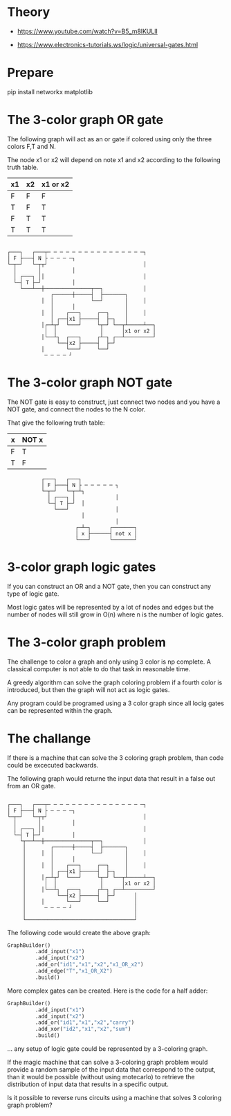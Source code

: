 # Theory

* https://www.youtube.com/watch?v=B5_m8lKULlI

* https://www.electronics-tutorials.ws/logic/universal-gates.html


# Prepare

pip install networkx matplotlib

# The 3-color graph OR gate

The following graph will act as an or gate if colored using only the three colors F,T and N. 

The node x1 or x2 will depend on note x1 and x2 according to the following truth table.

|x1|x2|x1 or x2|
|--|--|--------|
|F |F | F      |
|T |F | T      |
|F |T | T      |
|T |T | T      |

```

┌───┐   ┌───┬─ ─ ─ ─ ─ ─ ─ ─ ─ ─ ─ ─ ─ ─ ─ ─┐   
│ F ├───┤ N ├ ─ ─ ─ ─┐                         
└─┬─┘   └─┬┬┘                               │   
  │       │          │                         
  │ ┌───┐ ││                                │   
  └─┤ T ├─┘          │                         
    └───┴──┼───────────────┬──┐             │   
              ┌──────┼─────┤  ├───────┐        
           │  │            └──┘       │     │   
              │      │                │        
           │  │    ┌───┐     ┌──┐     │     │   
              │ ┌──┤x1 ├─────┤  ├─┐   │        
           │┌─┴┬┘  └───┘     └┬─┘ └──┬┴─────┴──┐
            │  │              │      │x1 or x2 │
           │└──┴┐  ┌───┐     ┌┴─┐ ┌──┴─────────┘
                └──┤x2 ├─────┤  ├─┘             
           │       └───┘     └──┘               
            ─ ─ ─ ─ ┘                           
```

# The 3-color graph NOT gate

The NOT gate is easy to construct, just connect two nodes and you have a NOT gate, and connect the nodes to the N color.

That give the following truth table:

|x | NOT x |
|--|-------|
|F | T     |
|T | F     |


```
           ┌───┐   ┌───┐                                                               
           │ F ├───┤ N ├ ─ ─ ─ ─ ─ ┐                                                   
           └─┬─┘   └─┬─┴┐                                                              
             │ ┌───┐ │             │                                                   
             └─┤ T ├─┘  │                                                              
               └───┘               │                                                   
                        │                                                              
                                   │                                                   
                      ┌─┴─┐      ┌───────┐                                             
                      │ x ├──────┤ not x │                                             
                      └───┘      └───────┘ 
```

# 3-color graph logic gates

If you can construct an OR and a NOT gate, then you can construct any type of logic gate.

Most logic gates will be represented by a lot of nodes and edges but the number of nodes will still grow in O(n) where n is the number of logic gates.

# The 3-color graph problem

The challenge to color a graph and only using 3 color is np complete. A classical computer is not able to do that task in reasonable time.

A greedy algorithm can solve the graph coloring problem if a fourth color is introduced, but then the graph will not act as logic gates.

Any program could be programed using a 3 color graph since all locig gates can be represented within the graph.

# The challange

If there is a machine that can solve the 3 coloring graph problem, than code could be excecuted backwards.

The following graph would returne the input data that result in a false out from an OR gate.

```

┌───┐   ┌───┬─ ─ ─ ─ ─ ─ ─ ─ ─ ─ ─ ─ ─ ─ ─ ─┐   
│ F ├───┤ N ├ ─ ─ ─ ─┐                         
└─┬─┘   └─┬┬┘                               │   
  │       │          │                         
  │ ┌───┐ ││                                │   
  └─┤ T ├─┘          │                         
    └┬──┴──┼───────────────┬──┐             │   
     │        ┌──────┼─────┤  ├───────┐        
     │     │  │            └──┘       │     │   
     │        │      │                │        
     │     │  │    ┌───┐     ┌──┐     │     │   
     │        │ ┌──┤x1 ├─────┤  ├─┐   │        
     │     │┌─┴┬┘  └───┘     └┬─┘ └──┬┴─────┴──┐
     │      │  │              │      │x1 or x2 │
     │     │└──┴┐  ┌───┐     ┌┴─┐ ┌──┴─────────┘
     │          └──┤x2 ├─────┤  ├─┘      │      
     │     │       └───┘     └──┘        │      
     │      ─ ─ ─ ─ ┘                    │
     │                                   │
     └───────────────────────────────────┘
```

The following code would create the above graph:

```python
GraphBuilder()
         .add_input("x1")
         .add_input("x2")
         .add_or("id1","x1","x2","x1_OR_x2")
         .add_edge("T","x1_OR_X2")
         .build()
```

More complex gates can be created. Here is the code for a half adder:

```python
GraphBuilder()
         .add_input("x1")
         .add_input("x2")
         .add_or("id1","x1","x2","carry")
         .add_xor("id2","x1","x2","sum")
         .build()
```

... any setup of logic gate could be represented by a 3-coloring graph.

If the magic machine that can solve a 3-coloring graph problem would provide a random sample of the input data that correspond to the output, than it would be possible (without using motecarlo) to retrieve the distribution of input data that results in a specific output.

Is it possible to reverse runs circuits using a machine that solves 3 coloring graph problem?

